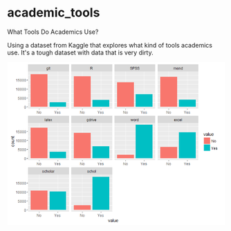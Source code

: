 # academic_tools
What Tools Do Academics Use? 

Using a dataset from Kaggle that explores what kind of tools academics use. It's a tough dataset with data that is very dirty. 


![alt tag](https://raw.githubusercontent.com/ryanburge/academic_tools/master/tools.png)
